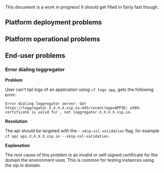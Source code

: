 This document is a work in progress! It should get filled in fairly fast though.

## Platform deployment problems
## Platform operational problems
## End-user problems
### Error dialing loggregator

**Problem**

User can't tail logs of an application using `cf logs app`, gets the following error:

    Error dialing loggregator server: Get https://loggregator.X.X.X.X.xip.io:443/recent?app=APPID: x509: certificate is valid for , not loggregator.X.X.X.X.xip.io.

**Resolution**

The api should be targeted with the `--skip-ssl-validation` flag, for example `cf api api.X.X.X.X.xip.io --skip-ssl-validation`.

**Explanation**

The root cause of this problem is an invalid or self-signed certificate for the domain the environment uses. This is common for testing instances using the *xip.io* domain.
